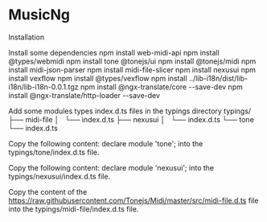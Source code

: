 # MusicNg

Installation

Install some dependencies
npm install web-midi-api
npm install @types/webmidi
npm install tone @tonejs/ui
npm install @tonejs/midi
npm install midi-json-parser
npm install midi-file-slicer
npm install nexusui
npm install vexflow
npm install @types/vexflow
npm install ../lib-i18n/dist/lib-i18n/lib-i18n-0.0.1.tgz
npm install @ngx-translate/core --save-dev
npm install @ngx-translate/http-loader --save-dev

Add some modules types index.d.ts files in the typings directory
typings/
├── midi-file
│   └── index.d.ts
├── nexusui
│   └── index.d.ts
└── tone
    └── index.d.ts

Copy the following content:
declare module 'tone';
into the typings/tone/index.d.ts file.

Copy the following content:
declare module 'nexusui';
into the typings/nexusui/index.d.ts file.

Copy the content of the https://raw.githubusercontent.com/Tonejs/Midi/master/src/midi-file.d.ts file
into the typings/midi-file/index.d.ts file.

